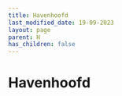 ```yaml
---
title: Havenhoofd
last_modified_date: 19-09-2023
layout: page
parent: H
has_children: false
---
```


Havenhoofd
==========

